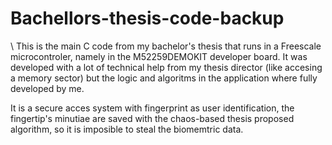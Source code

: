 # Bachellors-thesis-code-backup
\\
This is the main C code from my bachelor's thesis that runs in a Freescale microcontroler, namely in the M52259DEMOKIT developer board. It was developed with a lot of technical help from my thesis director (like accesing a memory sector) but the logic and algoritms in the application where fully developed by me.

It is a secure acces system with fingerprint as user identification, the fingertip's minutiae are saved with the chaos-based thesis proposed algorithm, so it is imposible to steal the biomemtric data.


